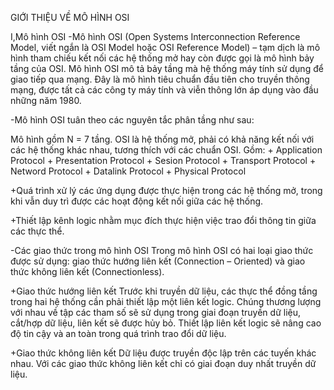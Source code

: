 GIỚI THIỆU VỀ MÔ HÌNH OSI


I,Mô hình OSI
-Mô hình OSI (Open Systems Interconnection Reference Model, viết ngắn là OSI Model hoặc OSI Reference 
Model) – tạm dịch là mô hình tham chiếu kết nối các hệ thống mở hay còn được gọi là mô hình bảy tầng của 
OSI. Mô hình OSI mô tả bảy tầng mà hệ thống máy tính sử dụng để giao tiếp qua mạng. Đây là mô hình tiêu 
chuẩn đầu tiên cho truyền thông mạng, được tất cả các công ty máy tính và viễn thông lớn áp dụng vào đầu 
những năm 1980.

-Mô hình OSI tuân theo các nguyên tắc phân tầng như sau:

Mô hình gồm N = 7 tầng. OSI là hệ thống mở, phải có khả năng kết nối với các hệ thống khác nhau, tương thích với các chuẩn OSI.
    Gồm: + Application Protocol
         + Presentation Protocol
         + Sesion Protocol
         + Transport Protocol
         + Netword Protocol
         + Datalink Protocol
         + Physical Protocol

 +Quá trình xử lý các ứng dụng được thực hiện trong các hệ thống mở, trong khi vẫn duy trì được các hoạt động kết nối giữa các hệ thống.

 +Thiết lập kênh logic nhằm mục đích thực hiện việc trao đổi thông tin giữa các thực thể.


-Các giao thức trong mô hình OSI
Trong mô hình OSI có hai loại giao thức được sử dụng: giao thức hướng liên kết (Connection – Oriented) và giao thức không liên kết (Connectionless).

  +Giao thức hướng liên kết
Trước khi truyền dữ liệu, các thực thể đồng tầng trong hai hệ thống cần phải thiết lập một liên kết logic. Chúng thương lượng với nhau về tập các tham số sẽ sử dụng trong giai đoạn truyền dữ liệu, cắt/hợp dữ liệu, liên kết sẽ được hủy bỏ. Thiết lập liên kết logic sẽ nâng cao độ tin cậy và an toàn trong quá trình trao đổi dữ liệu.

  +Giao thức không liên kết
Dữ liệu được truyền độc lập trên các tuyến khác nhau. Với các giao thức không liên kết chỉ có giai đoạn duy nhất truyền dữ liệu.
